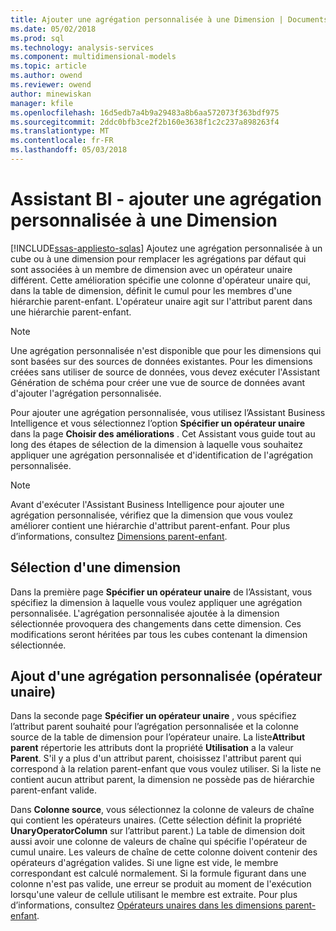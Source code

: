```yaml
---
title: Ajouter une agrégation personnalisée à une Dimension | Documents Microsoft
ms.date: 05/02/2018
ms.prod: sql
ms.technology: analysis-services
ms.component: multidimensional-models
ms.topic: article
ms.author: owend
ms.reviewer: owend
author: minewiskan
manager: kfile
ms.openlocfilehash: 16d5edb7a4b9a29483a8b6aa572073f363bdf975
ms.sourcegitcommit: 2ddc0bfb3ce2f2b160e3638f1c2c237a898263f4
ms.translationtype: MT
ms.contentlocale: fr-FR
ms.lasthandoff: 05/03/2018
---
```

# <a name="bi-wizard---add-a-custom-aggregation-to-a-dimension"></a>Assistant BI - ajouter une agrégation personnalisée à une Dimension
[!INCLUDE[ssas-appliesto-sqlas](../../includes/ssas-appliesto-sqlas.md)]
  Ajoutez une agrégation personnalisée à un cube ou à une dimension pour remplacer les agrégations par défaut qui sont associées à un membre de dimension avec un opérateur unaire différent. Cette amélioration spécifie une colonne d'opérateur unaire qui, dans la table de dimension, définit le cumul pour les membres d'une hiérarchie parent-enfant. L'opérateur unaire agit sur l'attribut parent dans une hiérarchie parent-enfant.  
  
> [!NOTE]  
>  Une agrégation personnalisée n'est disponible que pour les dimensions qui sont basées sur des sources de données existantes. Pour les dimensions créées sans utiliser de source de données, vous devez exécuter l'Assistant Génération de schéma pour créer une vue de source de données avant d'ajouter l'agrégation personnalisée.  
  
 Pour ajouter une agrégation personnalisée, vous utilisez l’Assistant Business Intelligence et vous sélectionnez l’option **Spécifier un opérateur unaire** dans la page **Choisir des améliorations** . Cet Assistant vous guide tout au long des étapes de sélection de la dimension à laquelle vous souhaitez appliquer une agrégation personnalisée et d'identification de l'agrégation personnalisée.  
  
> [!NOTE]  
>  Avant d'exécuter l'Assistant Business Intelligence pour ajouter une agrégation personnalisée, vérifiez que la dimension que vous voulez améliorer contient une hiérarchie d'attribut parent-enfant. Pour plus d’informations, consultez [Dimensions parent-enfant](../../analysis-services/multidimensional-models/parent-child-dimension.md).  
  
## <a name="selecting-a-dimension"></a>Sélection d'une dimension  
 Dans la première page **Spécifier un opérateur unaire** de l’Assistant, vous spécifiez la dimension à laquelle vous voulez appliquer une agrégation personnalisée. L'agrégation personnalisée ajoutée à la dimension sélectionnée provoquera des changements dans cette dimension. Ces modifications seront héritées par tous les cubes contenant la dimension sélectionnée.  
  
## <a name="adding-custom-aggregation-unary-operator"></a>Ajout d'une agrégation personnalisée (opérateur unaire)  
 Dans la seconde page **Spécifier un opérateur unaire** , vous spécifiez l’attribut parent souhaité pour l’agrégation personnalisée et la colonne source de la table de dimension pour l’opérateur unaire. La liste**Attribut parent** répertorie les attributs dont la propriété **Utilisation** a la valeur **Parent**. S'il y a plus d'un attribut parent, choisissez l'attribut parent qui correspond à la relation parent-enfant que vous voulez utiliser. Si la liste ne contient aucun attribut parent, la dimension ne possède pas de hiérarchie parent-enfant valide.  
  
 Dans **Colonne source**, vous sélectionnez la colonne de valeurs de chaîne qui contient les opérateurs unaires. (Cette sélection définit la propriété **UnaryOperatorColumn** sur l’attribut parent.) La table de dimension doit aussi avoir une colonne de valeurs de chaîne qui spécifie l'opérateur de cumul unaire. Les valeurs de chaîne de cette colonne doivent contenir des opérateurs d'agrégation valides. Si une ligne est vide, le membre correspondant est calculé normalement. Si la formule figurant dans une colonne n'est pas valide, une erreur se produit au moment de l'exécution lorsqu'une valeur de cellule utilisant le membre est extraite. Pour plus d’informations, consultez [Opérateurs unaires dans les dimensions parent-enfant](../../analysis-services/multidimensional-models/parent-child-dimension-attributes-unary-operators.md).  
  
  
